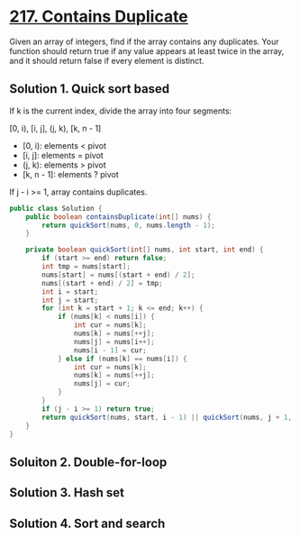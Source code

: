 # [217. Contains Duplicate](https://leetcode.com/problems/contains-duplicate/)

Given an array of integers, find if the array contains any duplicates. Your function should return true if any value appears at least twice in the array, and it should return false if every element is distinct.

## Solution 1. Quick sort based

If k is the current index, divide the array into four segments:

[0, i), [i, j], (j, k), [k, n - 1]

- [0, i): elements < pivot
- [i, j]: elements = pivot
- (j, k): elements > pivot
- [k, n - 1]: elements ? pivot

If j - i >= 1, array contains duplicates.

```java
public class Solution {
    public boolean containsDuplicate(int[] nums) {
		return quickSort(nums, 0, nums.length - 1);
    }

	private boolean quickSort(int[] nums, int start, int end) {
		if (start >= end) return false;
		int tmp = nums[start];
		nums[start] = nums[(start + end) / 2];
		nums[(start + end) / 2] = tmp;
		int i = start;
		int j = start;
		for (int k = start + 1; k <= end; k++) {
			if (nums[k] < nums[i]) {
				int cur = nums[k];
				nums[k] = nums[++j];
				nums[j] = nums[i++];
				nums[i - 1] = cur;
			} else if (nums[k] == nums[i]) {
				int cur = nums[k];
				nums[k] = nums[++j];
				nums[j] = cur;
			}
		}
		if (j - i >= 1) return true;
		return quickSort(nums, start, i - 1) || quickSort(nums, j + 1, end);
	}
}
```

## Soluiton 2. Double-for-loop

## Solution 3. Hash set

## Solution 4. Sort and search

